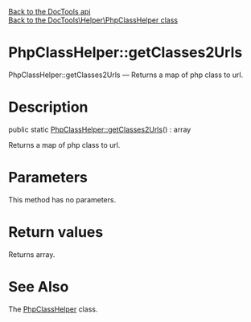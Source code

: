 [Back to the DocTools api](https://github.com/lingtalfi/DocTools/blob/master/doc/api/DocTools.md)<br>
[Back to the DocTools\Helper\PhpClassHelper class](https://github.com/lingtalfi/DocTools/blob/master/doc/api/DocTools/Helper/PhpClassHelper.md)


PhpClassHelper::getClasses2Urls
================



PhpClassHelper::getClasses2Urls — Returns a map of php class to url.




Description
================


public static [PhpClassHelper::getClasses2Urls](https://github.com/lingtalfi/DocTools/blob/master/doc/api/DocTools/Helper/PhpClassHelper/getClasses2Urls.md)() : array




Returns a map of php class to url.




Parameters
================

This method has no parameters.


Return values
================

Returns array.







See Also
================

The [PhpClassHelper](https://github.com/lingtalfi/DocTools/blob/master/doc/api/DocTools/Helper/PhpClassHelper.md) class.
